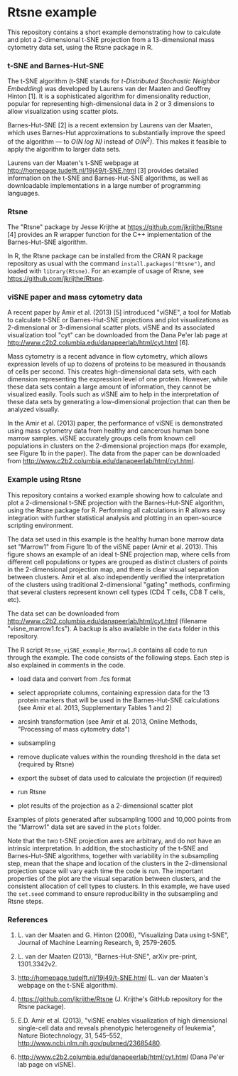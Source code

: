Rtsne example
=============

This repository contains a short example demonstrating how to calculate and plot a 2-dimensional t-SNE projection from a 13-dimensional mass cytometry data set, using the Rtsne package in R.


### t-SNE and Barnes-Hut-SNE

The t-SNE algorithm (t-SNE stands for *t-Distributed Stochastic Neighbor Embedding*) was developed by Laurens van der Maaten and Geoffrey Hinton [1]. It is a sophisticated algorithm for dimensionality reduction, popular for representing high-dimensional data in 2 or 3 dimensions to allow visualization using scatter plots.

Barnes-Hut-SNE [2] is a recent extension by Laurens van der Maaten, which uses Barnes-Hut approximations to substantially improve the speed of the algorithm — to *O(N log N)* instead of *O(N<sup>2</sup>)*. This makes it feasible to apply the algorithm to larger data sets.

Laurens van der Maaten's t-SNE webpage at http://homepage.tudelft.nl/19j49/t-SNE.html [3] provides detailed information on the t-SNE and Barnes-Hut-SNE algorithms, as well as downloadable implementations in a large number of programming languages.


### Rtsne

The "Rtsne" package by Jesse Krijthe at https://github.com/jkrijthe/Rtsne [4] provides an R wrapper function for the C++ implementation of the Barnes-Hut-SNE algorithm.

In R, the Rtsne package can be installed from the CRAN R package repository as usual with the command `install.packages("Rtsne")`, and loaded with `library(Rtsne)`. For an example of usage of Rtsne, see https://github.com/jkrijthe/Rtsne.


### viSNE paper and mass cytometry data

A recent paper by Amir et al. (2013) [5] introduced "viSNE", a tool for Matlab to calculate t-SNE or Barnes-Hut-SNE projections and plot visualizations as 2-dimensional or 3-dimensional scatter plots. viSNE and its associated visualization tool "cyt" can be downloaded from the Dana Pe'er lab page at http://www.c2b2.columbia.edu/danapeerlab/html/cyt.html [6].

Mass cytometry is a recent advance in flow cytometry, which allows expression levels of up to dozens of proteins to be measured in thousands of cells per second. This creates high-dimensional data sets, with each dimension representing the expression level of one protein. However, while these data sets contain a large amount of information, they cannot be visualized easily. Tools such as viSNE aim to help in the interpretation of these data sets by generating a low-dimensional projection that can then be analyzed visually.

In the Amir et al. (2013) paper, the performance of viSNE is demonstrated using mass cytometry data from healthy and cancerous human bone marrow samples. viSNE accurately groups cells from known cell populations in clusters on the 2-dimensional projection maps (for example, see Figure 1b in the paper). The data from the paper can be downloaded from http://www.c2b2.columbia.edu/danapeerlab/html/cyt.html.


### Example using Rtsne

This repository contains a worked example showing how to calculate and plot a 2-dimensional t-SNE projection with the Barnes-Hut-SNE algorithm, using the Rtsne package for R. Performing all calculations in R allows easy integration with further statistical analysis and plotting in an open-source scripting environment.

The data set used in this example is the healthy human bone marrow data set "Marrow1" from Figure 1b of the viSNE paper (Amir et al. 2013). This figure shows an example of an ideal t-SNE projection map, where cells from different cell populations or types are grouped as distinct clusters of points in the 2-dimensional projection map, and there is clear visual separation between clusters. Amir et al. also independently verified the interpretation of the clusters using traditional 2-dimensional "gating" methods, confirming that several clusters represent known cell types (CD4 T cells, CD8 T cells, etc).

The data set can be downloaded from http://www.c2b2.columbia.edu/danapeerlab/html/cyt.html (filename "visne_marrow1.fcs"). A backup is also available in the `data` folder in this repository.

The R script `Rtsne_viSNE_example_Marrow1.R` contains all code to run through the example. The code consists of the following steps. Each step is also explained in comments in the code.

* load data and convert from .fcs format

* select appropriate columns, containing expression data for the 13 protein markers that will be used in the Barnes-Hut-SNE calculations (see Amir et al. 2013, Supplementary Tables 1 and 2)

* arcsinh transformation (see Amir et al. 2013, Online Methods, "Processing of mass cytometry data")

* subsampling

* remove duplicate values within the rounding threshold in the data set (required by Rtsne)

* export the subset of data used to calculate the projection (if required)

* run Rtsne

* plot results of the projection as a 2-dimensional scatter plot

Examples of plots generated after subsampling 1000 and 10,000 points from the "Marrow1" data set are saved in the `plots` folder.

Note that the two t-SNE projection axes are arbitrary, and do not have an intrinsic interpretation. In addition, the stochasticity of the t-SNE and Barnes-Hut-SNE algorithms, together with variability in the subsampling step, mean that the shape and location of the clusters in the 2-dimensional projection space will vary each time the code is run. The important properties of the plot are the visual separation between clusters, and the consistent allocation of cell types to clusters. In this example, we have used the `set.seed` command to ensure reproducibility in the subsampling and Rtsne steps.


### References

1. L. van der Maaten and G. Hinton (2008), "Visualizing Data using t-SNE", Journal of Machine Learning Research, 9, 2579-2605.

2. L. van der Maaten (2013), "Barnes-Hut-SNE", arXiv pre-print, 1301.3342v2.

3. http://homepage.tudelft.nl/19j49/t-SNE.html (L. van der Maaten's webpage on the t-SNE algorithm).

4. https://github.com/jkrijthe/Rtsne (J. Krijthe's GitHub repository for the Rtsne package).

5. E.D. Amir et al. (2013), "viSNE enables visualization of high dimensional single-cell data and reveals phenotypic heterogeneity of leukemia", Nature Biotechnology, 31, 545–552, http://www.ncbi.nlm.nih.gov/pubmed/23685480.

6. http://www.c2b2.columbia.edu/danapeerlab/html/cyt.html (Dana Pe'er lab page on viSNE).
